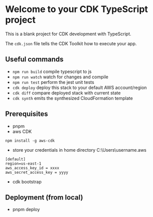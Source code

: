 # Welcome to your CDK TypeScript project

This is a blank project for CDK development with TypeScript.

The `cdk.json` file tells the CDK Toolkit how to execute your app.

## Useful commands

* `npm run build`   compile typescript to js
* `npm run watch`   watch for changes and compile
* `npm run test`    perform the jest unit tests
* `cdk deploy`      deploy this stack to your default AWS account/region
* `cdk diff`        compare deployed stack with current state
* `cdk synth`       emits the synthesized CloudFormation template

## Prerequisites
* pnpm
* aws CDK 
```
npm install -g aws-cdk
```
* store your credentials in home directory C:\Users\username\.aws
```
[default]
region=us-east-1
aws_access_key_id = xxxx
aws_secret_access_key = yyyy
```
* cdk bootstrap


## Deployment (from local)
* pnpm deploy

